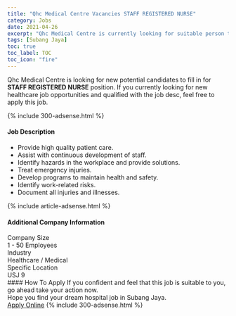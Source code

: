 ```yaml
---
title: "Qhc Medical Centre Vacancies STAFF REGISTERED NURSE" 
category: Jobs 
date: 2021-04-26 
excerpt: "Qhc Medical Centre is currently looking for suitable person to fill in the STAFF REGISTERED NURSE which positioned at Subang Jaya" 
tags: [Subang Jaya] 
toc: true 
toc_label: TOC 
toc_icon: "fire" 
--- 
```


<p>Qhc Medical Centre is looking for new potential candidates to fill in for <b>STAFF REGISTERED NURSE</b> position. If you currently looking for new healthcare job opportunities and qualified with the job desc, feel free to apply this job.
</p>{% include 300-adsense.html %} 
<div><div><h4>Job Description</h4></div><div><div><span><div><ul><li>Provide high quality patient care.</li><li>Assist with continuous development of staff.</li><li>Identify hazards in the workplace and provide solutions.</li><li>Treat emergency injuries.</li><li>Develop programs to maintain health and safety.</li><li>Identify work-related risks.</li><li>Document all injuries and illnesses.</li></ul></div></span></div></div></div> 
{% include article-adsense.html %} 
<div><div><h4>Additional Company Information</h4></div><div><div><div><div><div><div><div><span>Company Size</span></div><div><span>1 - 50 Employees</span></div></div></div></div><div><div><div><div><span>Industry</span></div><div><span>Healthcare / Medical</span></div></div></div></div><div><div><div><div><span>Specific Location</span></div><div><span>USJ 9</span></div></div></div></div></div></div></div></div> 
#### How To Apply 
If you confident and feel that this job is suitable to you, go ahead take your action now. <br/> 
Hope you find your dream hospital job in Subang Jaya. <br/> 
<a href="https://www.jobstreet.com.my/en/job/staff-registered-nurse-4548888?jobId=jobstreet-my-job-4548888" class="btn btn--warning" target="_blank" rel="nofollow noopenner">Apply Online</a> 
{% include 300-adsense.html %} 